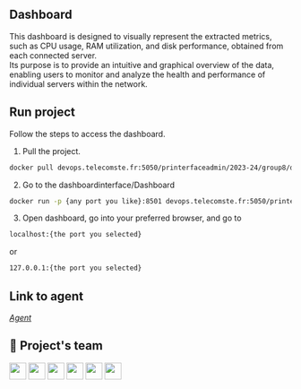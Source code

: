 ## Dashboard
This dashboard is designed to visually represent the extracted metrics, such as CPU usage, RAM utilization, and disk performance, obtained from each connected server. <br /> 
Its purpose is to provide an intuitive and graphical overview of the data, enabling users to monitor and analyze the health and performance of individual servers within the network.

## Run project
Follow the steps to access the dashboard.
1. Pull the project.
```sh
docker pull devops.telecomste.fr:5050/printerfaceadmin/2023-24/group8/dashboardinterface:latest
```
2. Go to the dashboardinterface/Dashboard
```sh
docker run -p {any port you like}:8501 devops.telecomste.fr:5050/printerfaceadmin/2023-24/group8/dashboardinterface:latest
```
3. Open dashboard, go into your preferred browser, and go to 
```sh
localhost:{the port you selected}
```
or 
```sh
127.0.0.1:{the port you selected}
```

## Link to agent
<a href="https://devops.telecomste.fr/printerfaceadmin/2023-24/group8/agent"> *Agent*</a>

## :two_men_holding_hands: Project's team
<a href="https://devops.telecomste.fr/borget.flavien"><img src="https://secure.gravatar.com/avatar/f28668e87905cd30f74de5c70f57d695?s=800&d=identicon" width="30px;"/></a>
<a href="https://devops.telecomste.fr/cizeron.oscar"><img src="https://secure.gravatar.com/avatar/f9c1c5f44393dd84ac591e5dab587966?s=800&d=identicon" width="30px;"/></a>
<a href="https://devops.telecomste.fr/el-haimer.fatima-ezzahra"><img src="https://secure.gravatar.com/avatar/314ec1da37f5f9a5436d9a2244e75479?s=800&d=identicon" width="30px;"/></a>
<a href="https://devops.telecomste.fr/mechkour.ghali"><img src="https://devops.telecomste.fr/uploads/-/system/user/avatar/625/avatar.png?width=400" width="30px;"/></a>
<a href="https://devops.telecomste.fr/ouadid.hamza"><img src="https://secure.gravatar.com/avatar/724e6a932bbdd0f8dda81fb7d30e658c?s=800&d=identicon" width="30px;"/></a>
<a href="https://devops.telecomste.fr/ulrich.clement"><img src="https://secure.gravatar.com/avatar/0edde1ee237dde15e3dbea913396da91?s=800&d=identicon" width="30px;"/></a>
